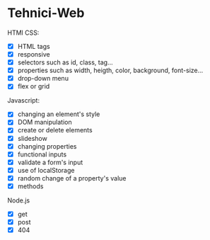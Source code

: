 # Tehnici-Web

  HTMl CSS:
   - [x] HTML tags
   - [x] responsive
   - [x] selectors such as id, class, tag...
   - [x] properties such as width, heigth, color, background, font-size...
   - [x] drop-down menu
   - [x] flex or grid
    
   Javascript:
   - [x] changing an element's style
   - [x] DOM manipulation
   - [x] create or delete elements
   - [x] slideshow
   - [x] changing properties
   - [x] functional inputs
   - [x] validate a form's input
   - [x] use of localStorage
   - [x] random change of a property's value
   - [x] methods
    
   Node.js
   - [x] get
   - [x] post
   - [x] 404
